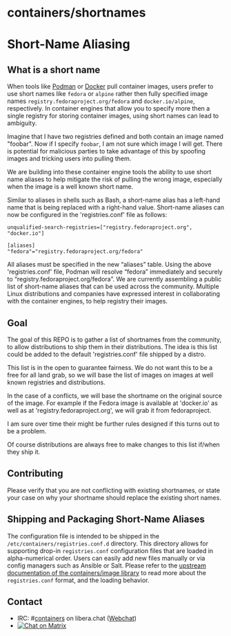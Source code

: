 # containers/shortnames

# Short-Name Aliasing

## What is a short name

When tools like [Podman][podman-gh] or [Docker][docker-cli-gh] pull container images, users prefer to use
short names like `fedora` or `alpine` rather then fully specified image names
`registry.fedoraproject.org/fedora` and `docker.io/alpine`, respectively. In
container engines that allow you to specify more then a single registry for
storing container images, using short names can lead to ambiguity.

Imagine that I have two registries defined and both contain an image named
"foobar". Now if I specify `foobar`, I am not sure which image I will
get. There is potential for malicious parties to take advantage of this by
spoofing images and tricking users into pulling them.

We are building into these container engine tools the ability to use short name
aliases to help mitigate the risk of pulling the wrong image, especially when
the image is a well known short name.

Similar to aliases in shells such as Bash, a short-name alias has a left-hand name that is
being replaced with a right-hand value. Short-name aliases can now be
configured in the 'registries.conf' file as follows:

```
unqualified-search-registries=["registry.fedoraproject.org", "docker.io"]

[aliases]
"fedora"="registry.fedoraproject.org/fedora"
```

All aliases must be specified in the new “aliases” table. Using the above
'registries.conf' file, Podman will resolve “fedora” immediately and securely to
“registry.fedoraproject.org/fedora”. We are currently assembling a public list
of short-name aliases that can be used across the community. Multiple Linux
distributions and companies have expressed interest in collaborating with the
container engines, to help registry their images.

## Goal

The goal of this REPO is to gather a list of shortnames from the community, to
allow distributions to ship them in their distributions. The idea is this list
could be added to the default 'registries.conf' file shipped by a distro.

This list is in the open to guarantee fairness. We do not want this to be a
free for all land grab, so we will base the list of images on images
at well known registries and distributions.

In the case of a conflicts, we will base the shortname on the original source of
the image. For example if the Fedora image is available at 'docker.io' as well
as at 'registry.fedoraproject.org', we will grab it from fedoraproject.

I am sure over time their might be further rules designed if this turns out to
be a problem.

Of course distributions are always free to make changes to this list if/when
they ship it.

## Contributing

Please verify that you are not conflicting with existing shortnames, or state
your case on why your shortname should replace the existing short names.

## Shipping and Packaging Short-Name Aliases

The configuration file is intended to be shipped in the `/etc/containers/registries.conf.d` directory. This directory allows for supporting drop-in `registries.conf` configuration files that are loaded in alpha-numerical order. Users can easily add new files manually or via config managers such as Ansible or Salt. Please refer to the [upstream documentation of the containers/image library](https://github.com/containers/image/tree/master/docs) to read more about the `registries.conf` format, and the loading behavior.

## Contact

- IRC: #[containers](ircs://irc.libera.chat:6697/#containers) on libera.chat ([Webchat](https://web.libera.chat/))
- [![Chat on Matrix](https://matrix.to/img/matrix-badge.svg)](https://matrix.to/#/#containers:libera.chat)


[podman-gh]:      https://github.com/containers/podman  "GitHub: containers/podman"
[docker-cli-gh]:  https://github.com/docker/cli         "GitHub: docker/cli"
